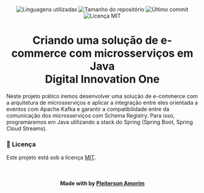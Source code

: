 <!-- Badges session -->
<p align="center">  
  <!-- languages -->
  <img src="https://img.shields.io/github/languages/count/pleiterson/checkout-payment-ecommerce?style=social" alt="Linguagens utilizadas">
  <!-- repo size -->
  <img src="https://img.shields.io/github/repo-size/Pleiterson/checkout-payment-ecommerce?style=social" alt="Tamanho do repositório">
  <!-- last commit -->
  <img src="https://img.shields.io/github/last-commit/Pleiterson/checkout-payment-ecommerce?style=social" alt="Último commit">
  <!-- licence MIT -->
  <img src="https://img.shields.io/github/license/Pleiterson/checkout-payment-ecommerce?style=social" alt="Licença MIT">
</p>


<!--About session-->
<h1 align="center">Criando uma solução de e-commerce com microsserviços em Java<br>Digital Innovation One</h1>

Neste projeto prático iremos desenvolver uma solução de e-commerce com a arquitetura de microsserviços e aplicar a integração entre eles orientada a eventos com Apache Kafka e garantir a compatibilidade entre da comunicação dos microsserviços com Schema Registry. Para isso, programaremos em Java utilizando a stack do Spring (Spring Boot, Spring Cloud Streams).

<!--License session-->
<h3>📝 Licença</h3>

Este projeto está sob a licença [MIT](./LICENSE).

<!--Bottom session-->
<br><h4 align=center>Made with by <a target="_blank" href="https://pleiterson.vercel.app" >Pleiterson Amorim</a></h4>
